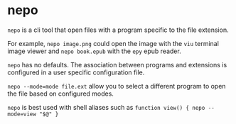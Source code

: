 # nepo

`nepo` is a cli tool that open files with a program specific to the file extension.

For example, `nepo image.png` could open the image with the `viu` terminal image viewer and 
`nepo book.epub` with the `epy` epub reader.

`nepo` has no defaults. The association between programs and extensions is configured in a user specific 
configuration file.

`nepo --mode=mode file.ext` allow you to select a different program to open the file based on configured modes.

`nepo` is best used with shell aliases such as `function view() { nepo --mode=view "$@" }`


